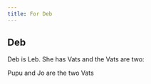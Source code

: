 ```yaml
---
title: For Deb
---
```


## Deb

Deb is Leb. She has
Vats and the Vats are two:

Pupu and Jo are the two Vats

